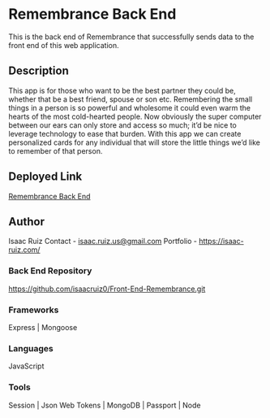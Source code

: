 # Remembrance Back End

This is the back end of Remembrance that successfully sends data to the front end of this web application.

## Description

This app is for those who want to be the best partner they could be, whether that be a best friend, spouse or son etc.  Remembering the small things in a person is so powerful and wholesome it could even warm the hearts of the most cold-hearted people. Now obviously the super computer between our ears can only store and access so much; it’d be nice to leverage technology to ease that burden. With this app we can create personalized cards for any individual that will store the little things we’d like to remember of that person.

## Deployed Link

[Remembrance Back End]([https://inquisitive-sorbet-a52729.netlify.app/](https://damp-dawn-48917.herokuapp.com/))

## Author
Isaac Ruiz
Contact - isaac.ruiz.us@gmail.com
Portfolio - https://isaac-ruiz.com/

### Back End Repository
https://github.com/isaacruiz0/Front-End-Remembrance.git

### Frameworks
Express | Mongoose

### Languages
JavaScript

### Tools
Session | Json Web Tokens | MongoDB | Passport | Node
